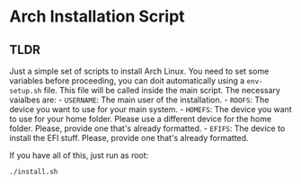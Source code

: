 # Arch Installation Script

##  TLDR
Just a simple set of scripts to install Arch Linux. You need to set some variables before proceeding, you can doit automatically using a `env-setup.sh` file. This file will be called inside the main script. The necessary vaialbes are:
    -   `USERNAME`: The main user of the installation.
    -   `ROOFS`: The device you want to use for your main system.
    -   `HOMEFS`: The device you want to use for your home folder. Please use a different device for the home folder. Please, provide one that's already formatted.
    -   `EFIFS`: The device to install the EFI stuff. Please, provide one that's already formatted.

If you have all of this, just run as root:
```bash
./install.sh
```